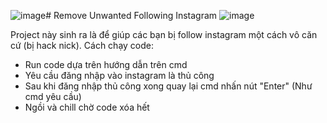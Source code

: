 ![image](https://github.com/user-attachments/assets/3bada214-e2f5-4261-b6fd-57f12279d91f)# Remove Unwanted Following Instagram
![image](https://github.com/user-attachments/assets/5887be29-6552-4a5d-84db-022131572c57)

Project này sinh ra là để giúp các bạn bị follow instagram một cách vô căn cứ (bị hack nick). 
Cách chạy code:
+ Run code dựa trên hướng dẫn trên cmd
+ Yêu cầu đăng nhập vào instagram là thủ công
+ Sau khi đăng nhập thủ công xong quay lại cmd nhấn nút "Enter" (Như cmd yêu cầu)
+ Ngồi và chill chờ code xóa hết
